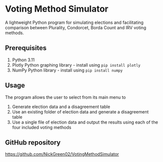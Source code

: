 # Voting Method Simulator
A lightweight Python program for simulating elections and facilitating comparison between Plurality, Condorcet, Borda Count and IRV voting methods.

## Prerequisites
1. Python 3.11
2. Plotly Python graphing library - install using ```pip install plotly```
3. NumPy Python library - install using ```pip install numpy```

## Usage
The program allows the user to select from its main menu to 
1. Generate election data and a disagreement table
2. Use an existing folder of election data and generate a disagreement table
3. Use a single file of election data and output the results using each of the four included voting methods

## GitHub repository
https://github.com/NickGreen02/VotingMethodSimulator
